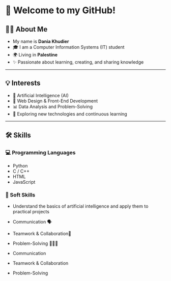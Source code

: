 # 👋 Welcome to my GitHub!  

## 👩‍💻 About Me  
- My name is **Dania Khudier**  
- 🎓 I am a Computer Information Systems (IT) student  
- 🌍 Living in **Palestine**  
- ✨ Passionate about learning, creating, and sharing knowledge  

---

## 💡 Interests  
- 🤖 Artificial Intelligence (AI)  
- 🎨 Web Design & Front-End Development  
- 📊 Data Analysis and Problem-Solving  
- 🚀 Exploring new technologies and continuous learning  
---

## 🛠️ Skills  

### 💻 Programming Languages  
- Python  
- C / C++  
- HTML 
- JavaScript

### 🤝 Soft Skills  
- Understand the basics of artificial intelligence and apply them to practical projects
- Communication 🗣️
- Teamwork & Collaboration🤝
- Problem-Solving 👩🏻‍💻


- Communication  
- Teamwork & Collaboration  
- Problem-Solving
